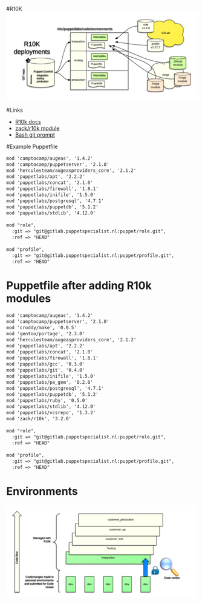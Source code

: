 #R10K
![schema](images/R10kDeployments3.png)

#Links
* [R10k docs](https://github.com/puppetlabs/r10k/blob/master/doc/puppetfile.mkd)
* [zack/r10k module](https://forge.puppet.com/zack/r10k)
* [Bash git prompt](https://github.com/magicmonty/bash-git-prompt)

#Example Puppetfile
```
mod 'camptocamp/augeas', '1.4.2'
mod 'camptocamp/puppetserver', '2.1.0'
mod 'herculesteam/augeasproviders_core', '2.1.2'
mod 'puppetlabs/apt', '2.2.2'
mod 'puppetlabs/concat', '2.1.0'
mod 'puppetlabs/firewall', '1.8.1'
mod 'puppetlabs/inifile', '1.5.0'
mod 'puppetlabs/postgresql', '4.7.1'
mod 'puppetlabs/puppetdb', '5.1.2'
mod 'puppetlabs/stdlib', '4.12.0'

mod "role",
  :git => "git@gitlab.puppetspecialist.nl:puppet/role.git",
  :ref => "HEAD"

mod "profile",
  :git => "git@gitlab.puppetspecialist.nl:puppet/profile.git",
  :ref => "HEAD"
```
# Puppetfile after adding R10k modules
```
mod 'camptocamp/augeas', '1.4.2'
mod 'camptocamp/puppetserver', '2.1.0'
mod 'croddy/make', '0.0.5'
mod 'gentoo/portage', '2.3.0'
mod 'herculesteam/augeasproviders_core', '2.1.2'
mod 'puppetlabs/apt', '2.2.2'
mod 'puppetlabs/concat', '2.1.0'
mod 'puppetlabs/firewall', '1.8.1'
mod 'puppetlabs/gcc', '0.3.0'
mod 'puppetlabs/git', '0.4.0'
mod 'puppetlabs/inifile', '1.5.0'
mod 'puppetlabs/pe_gem', '0.2.0'
mod 'puppetlabs/postgresql', '4.7.1'
mod 'puppetlabs/puppetdb', '5.1.2'
mod 'puppetlabs/ruby', '0.5.0'
mod 'puppetlabs/stdlib', '4.12.0'
mod 'puppetlabs/vcsrepo', '1.3.2'
mod 'zack/r10k', '3.2.0'

mod "role",
  :git => "git@gitlab.puppetspecialist.nl:puppet/role.git",
  :ref => "HEAD"

mod "profile",
  :git => "git@gitlab.puppetspecialist.nl:puppet/profile.git",
  :ref => "HEAD"
```
# Environments
![Environments](images/environments2.png)
